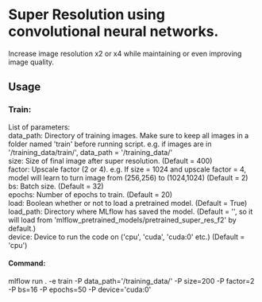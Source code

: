 # Super Resolution using convolutional neural networks.

Increase image resolution x2 or x4 while maintaining or even improving image quality.

## Usage

### Train:
List of parameters:  
  data_path: Directory of training images. Make sure to keep all images in a folder named 'train' before running script. e.g. if images are in '/training_data/train/', data_path = '/training_data/'  
  size: Size of final image after super resolution. (Default = 400)  
  factor: Upscale factor (2 or 4). e.g. If size  = 1024 and upscale factor = 4, model will learn to turn image from (256,256) to (1024,1024) (Default = 2)  
  bs: Batch size. (Default = 32)  
  epochs: Number of epochs to train. (Default = 20)  
  load: Boolean whether or not to load a pretrained model. (Default = True)  
  load_path: Directory where MLflow has saved the model. (Default = '', so it will load from 'mlflow_pretrained_models/pretrained_super_res_f2' by default.)   
  device: Device to run the code on ('cpu', 'cuda', 'cuda:0' etc.) (Default = 'cpu') 
#### Command:    
mlflow run . -e train -P data_path='/training_data/' -P size=200 -P factor=2 -P bs=16 -P epochs=50 -P device='cuda:0'  
